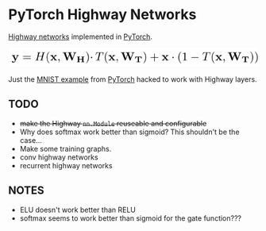 # PyTorch Highway Networks
[Highway networks](https://arxiv.org/abs/1505.00387) implemented in [PyTorch](http://www.pytorch.org).

![Highway Equation](images/highway.png)

Just the [MNIST example](https://github.com/pytorch/examples/tree/master/mnist) from [PyTorch](http://www.pytorch.org) hacked to work with Highway layers.

## TODO
- ~~make the Highway `nn.Module` reuseable and configurable~~
- Why does softmax work better than sigmoid? This shouldn't be the case...
- Make some training graphs.
- conv highway networks
- recurrent highway networks

## NOTES
- ELU doesn't work better than RELU
- softmax seems to work better than sigmoid for the gate function???
